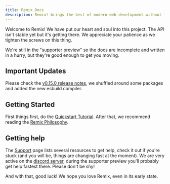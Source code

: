```yaml
---
title: Remix Docs
description: Remix! brings the best of modern web development without leaving behind the fundamental parts that make it great. Deploy server rendered, code split, dynamic-data driven React apps to any cloud service provider. Experience unparalleled performance and leave the big build process behind.
---
```


Welcome to Remix! We have put our heart and soul into this project. The API isn't stable yet but it's getting there. We appreciate your patience as we tighten the screws on this thing.

We're still in the "supporter preview" so the docs are incomplete and written in a hurry, but they're good enough to get you moving.

## Important Updates

Please check the [v0.15.0 release notes](./releases/0.15.0/), we shuffled around some packages and added the new esbuild compiler.

## Getting Started

First things first, do the [Quickstart Tutorial](tutorial/1-installation/). After that, we recommend reading the [Remix Philosophy](guides/philosophy).

## Getting help

The [Support](https://remix.run/dashboard/support) page lists several resources to get help, check it out if you're stuck (and you will be, things are changing fast at the moment). We are very active on the [discord server](https://remix.run/dashboard/chat), during the supporter preview you'll probably get help fastest there. Please don't be shy!

And with that, good luck! We hope you love Remix, even in its early state.
